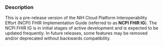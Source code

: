 ### Description

This is a pre-release version of the NIH Cloud Platform Interoperability Effort (NCPI) FHIR Implementation Guide (referred to as **NCPI FHIR IG**). The NCPI FHIR IG is in initial stages of active development and is expected to be updated frequently. In future releases, some features may be removed and/or deprecated without backwards compatibility.
